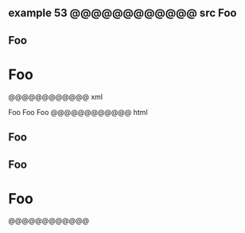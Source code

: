 example 53
@@@@@@@@@@@@ src
   Foo
---

  Foo
-----

  Foo
  ===
@@@@@@@@@@@@ xml
<?xml version="1.0" encoding="UTF-8"?>
<!DOCTYPE document SYSTEM "CommonMark.dtd">
<document xmlns="http://commonmark.org/xml/1.0">
  <heading level="2">
    <text>Foo</text>
  </heading>
  <heading level="2">
    <text>Foo</text>
  </heading>
  <heading level="1">
    <text>Foo</text>
  </heading>
</document>
@@@@@@@@@@@@ html
<h2>Foo</h2>
<h2>Foo</h2>
<h1>Foo</h1>
@@@@@@@@@@@@
